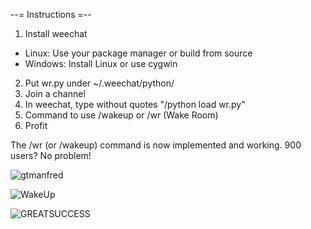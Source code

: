 --= Instructions =--


1. Install weechat
  * Linux: Use your package manager or build from source
  * Windows: Install Linux or use cygwin
2. Put wr.py under ~/.weechat/python/
3. Join a channel
4. In weechat, type without quotes "/python load wr.py"
5. Command to use /wakeup or /wr (Wake Room)
6. Profit

The /wr (or /wakeup) command is now implemented and working. 900 users? No problem!

![gtmanfred](http://expectusafterlun.ch:8888/homo.png) 

![WakeUp](http://i.imagebanana.com/img/xc33lbua/weechat0.3.8_090.png)


![GREATSUCCESS](http://ompldr.org/vZ20zOA)
